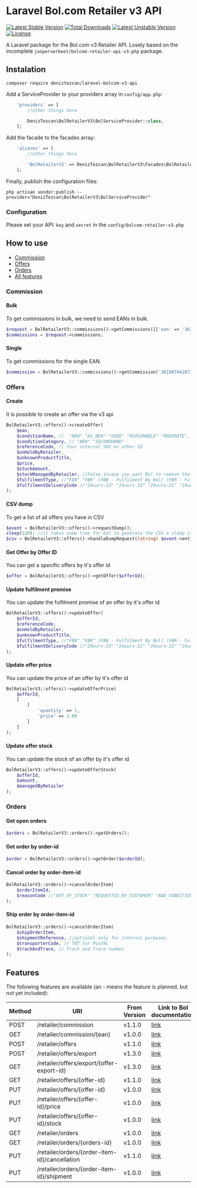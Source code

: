 # Laravel Bol.com Retailer v3 API
[![Latest Stable Version](https://poser.pugx.org/deniztezcan/laravel-bolcom-v3-api/v/stable)](https://packagist.org/packages/deniztezcan/laravel-bolcom-v3-api) 
[![Total Downloads](https://poser.pugx.org/deniztezcan/laravel-bolcom-v3-api/downloads)](https://packagist.org/packages/deniztezcan/laravel-bolcom-v3-api) 
[![Latest Unstable Version](https://poser.pugx.org/deniztezcan/laravel-bolcom-v3-api/v/unstable)](https://packagist.org/packages/deniztezcan/laravel-bolcom-v3-api) 
[![License](https://poser.pugx.org/deniztezcan/laravel-bolcom-v3-api/license)](https://packagist.org/packages/deniztezcan/laravel-bolcom-v3-api)

A Laravel package for the Bol.com v3 Retailer API. Losely based on the incomplete `jasperverbeet/bolcom-retailer-api-v3-php` package.

## Instalation
```
composer require deniztezcan/laravel-bolcom-v3-api
```

Add a ServiceProvider to your providers array in `config/app.php`:
```php
    'providers' => [
    	//other things here

    	DenizTezcan\BolRetailerV3\BolServiceProvider::class,
    ];
```

Add the facade to the facades array:
```php
    'aliases' => [
    	//other things here

    	'BolRetailerV3' => DenizTezcan\BolRetailerV3\Facades\BolRetailerV3::class,
    ];
```

Finally, publish the configuration files:
```
php artisan vendor:publish --provider="DenizTezcan\BolRetailerV3\BolServiceProvider"
```

### Configuration
Please set your API: `key` and `secret` in the `config/bolcom-retailer-v3.php`

## How to use
- [Commission](#commission)
- [Offers](#offers)
- [Orders](#orders)
- [All features](#features)

### Commission
#### Bulk
To get commissions in bulk, we need to send EANs in bulk.
```php
$request = BolRetailerV3::commissions()->getCommissions([['ean' => '3615674428738'], ['ean' => '0958054542376'], ['ean' => '1863180850327']]);
$commissions = $request->commissions;
```
#### Single
To get commissions for the single EAN.
```php
$commission = BolRetailerV3::commissions()->getCommission('3615674428738');
```

### Offers
#### Create
It is possible to create an offer via the v3 api
```php
BolRetailerV3::offers()->createOffer(
	$ean,
	$conditionName, //  "NEW" "AS_NEW" "GOOD" "REASONABLE" "MODERATE",
	$conditionCategory, // "NEW" "SECONDHAND"
	$referenceCode, // Your internal SKU or other ID
	$onHoldByRetailer,
	$unknownProductTitle, 
	$price,
	$stockAmount,
	$stockManagedByRetailer, //False incase you want Bol to remove the stock automatically from their system based on orders
	$fulfilmentType, //"FBB" "FBR" (FBB - Fulfilment By Bol) (FBR - Fulfilment by Retailer)
	$fulfilmentDeliveryCode //"24uurs-23" "24uurs-22" "24uurs-21" "24uurs-20" "24uurs-19" "24uurs-18" "24uurs-17" "24uurs-16" "24uurs-15" "24uurs-14" "24uurs-13" "24uurs-12" "1-2d" "2-3d" "3-5d" "4-8d" "1-8d" "MijnLeverbelofte" 
);
```

#### CSV dump
To get a list of all offers you have in CSV
```php
$event = BolRetailerV3::offers()->requestDump();
sleep(120); //it takes some time for bol to generate the CSV a sleep is needed to make sure the CSV is ready
$csv = BolRetailerV3::offers()->handleDumpRequest((string) $event->entityId);
```

#### Get Offer by Offer ID
You can get a specific offers by it's offer id
```php
$offer = BolRetailerV3::offers()->getOffer($offerId);
```

#### Update fulfilment promise
You can update the fulfilment promise of an offer by it's offer id
```php
BolRetailerV3::offers()->updateOffer(
	$offerId,
	$referenceCode,
	$onHoldByRetailer,
	$unknownProductTitle,
	$fulfilmentType, //"FBB" "FBR" (FBB - Fulfilment By Bol) (FBR - Fulfilment by Retailer)
	$fulfilmentDeliveryCode //"24uurs-23" "24uurs-22" "24uurs-21" "24uurs-20" "24uurs-19" "24uurs-18" "24uurs-17" "24uurs-16" "24uurs-15" "24uurs-14" "24uurs-13" "24uurs-12" "1-2d" "2-3d" "3-5d" "4-8d" "1-8d" "MijnLeverbelofte" 
);
```

#### Update offer price
You can update the price of an offer by it's offer id
```php
BolRetailerV3::offers()->updateOfferPrice(
	$offerId,
	[
		[
			'quantity' => 1,
			'price' => 1.00
		]
	]
);
```

#### Update offer stock
You can update the stock of an offer by it's offer id
```php
BolRetailerV3::offers()->updateOfferStock(
	$offerId,
	$amount,
	$managedByRetailer
);
```

### Orders
####  Get open orders
```php
$orders = BolRetailerV3::orders()->getOrders();
```

####  Get order by order-id
```php
$order = BolRetailerV3::orders()->getOrder($orderId);
```

####  Cancel order by order-item-id
```php
BolRetailerV3::orders()->cancelOrderItem(
	$orderItemId,
	$reasonCode //"OUT_OF_STOCK" "REQUESTED_BY_CUSTOMER" "BAD_CONDITION" "HIGHER_SHIPCOST" "INCORRECT_PRICE" "NOT_AVAIL_IN_TIME" "NO_BOL_GUARANTEE" "ORDERED_TWICE" "RETAIN_ITEM" "TECH_ISSUE" "UNFINDABLE_ITEM" "OTHER"
);
```

####  Ship order by order-item-id
```php
BolRetailerV3::orders()->cancelOrderItem(
	$shipOrderItem,
	$shipmentReference, //optional only for internal purposes
	$transporterCode, // TNT for PostNL
	$trackAndTrace, // Track and Trace number
);
```

## Features
The following features are available (an - means the feature is planned, but not yet included):


Method | URI | From Version | Link to Bol documentation
--- | --- | --- | ---
POST | /retailer/commission | v1.1.0 | [link](https://api.bol.com/retailer/public/redoc/v3#operation/get-commissions)
GET | /retailer/commission/{ean} | v1.0.0 | [link](https://api.bol.com/retailer/public/redoc/v3#operation/get-commission)
POST | /retailer/offers | v1.1.0 | [link](https://api.bol.com/retailer/public/redoc/v3#operation/post-offer)
POST | /retailer/offers/export | v1.3.0 | [link](https://api.bol.com/retailer/public/redoc/v3#operation/post-offer-export)
GET | /retailer/offers/export/{offer-export-id} | v1.3.0 | [link](https://api.bol.com/retailer/public/redoc/v3#operation/get-offer-export)
GET | /retailer/offers/{offer-id} | v1.1.0 | [link](https://api.bol.com/retailer/public/redoc/v3#operation/get-offer)
PUT | /retailer/offers/{offer-id} | v1.0.0 | [link](https://api.bol.com/retailer/public/redoc/v3#operation/put-offer)
PUT | /retailer/offers/{offer-id}/price | v1.0.0 | [link](https://api.bol.com/retailer/public/redoc/v3#operation/update-offer-price)
PUT | /retailer/offers/{offer-id}/stock | v1.0.0 | [link](https://api.bol.com/retailer/public/redoc/v3#operation/update-offer-stock)
GET | /retailer/orders | v1.0.0 | [link](https://api.bol.com/retailer/public/redoc/v3#operation/get-orders)
GET | /retailer/orders/{orders-id} | v1.0.0 | [link](https://api.bol.com/retailer/public/redoc/v3#operation/get-order)
PUT | /retailer/orders/{order-item-id}/cancellation | v1.1.0 | [link](https://api.bol.com/retailer/public/redoc/v3#operation/cancel-order)
PUT | /retailer/orders/{order-item-id}/shipment | v1.0.0 | [link](https://api.bol.com/retailer/public/redoc/v3#operation/ship-order-item)
